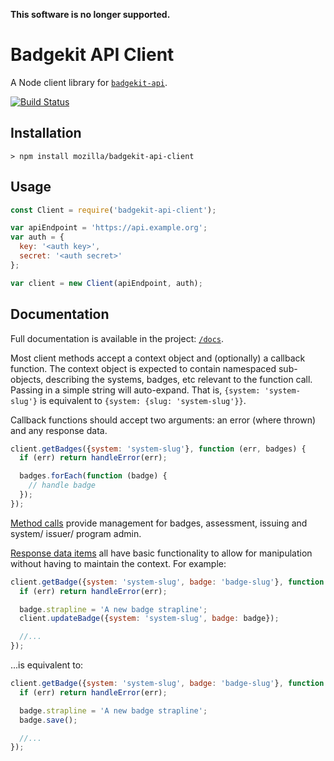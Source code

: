 **This software is no longer supported.**

# Badgekit API Client

A Node client library for [`badgekit-api`](https://github.com/mozilla/badgekit-api).

[![Build Status](https://travis-ci.org/mozilla/badgekit-api-client.svg?branch=master)](https://travis-ci.org/mozilla/badgekit-api-client)

## Installation

```
> npm install mozilla/badgekit-api-client
```

## Usage

```js
const Client = require('badgekit-api-client');

var apiEndpoint = 'https://api.example.org';
var auth = {
  key: '<auth key>',
  secret: '<auth secret>'
};

var client = new Client(apiEndpoint, auth);
```

## Documentation

Full documentation is available in the project: [`/docs`](docs).

Most client methods accept a context object and (optionally) a callback function. The context object is expected to contain namespaced sub-objects, describing the systems, badges, etc relevant to the function call. Passing in a simple string will auto-expand. That is, `{system: 'system-slug'}` is equivalent to `{system: {slug: 'system-slug'}}`.

Callback functions should accept two arguments: an error (where thrown) and any response data.

```js
client.getBadges({system: 'system-slug'}, function (err, badges) {
  if (err) return handleError(err);

  badges.forEach(function (badge) {
    // handle badge
  });
});
```

[Method calls](docs/methods.md) provide management for badges, assessment, issuing and system/ issuer/ program admin.

[Response data items](docs/models.md) all have basic functionality to allow for manipulation without having to maintain the context. For example:

```js
client.getBadge({system: 'system-slug', badge: 'badge-slug'}, function (err, badge) {
  if (err) return handleError(err);

  badge.strapline = 'A new badge strapline';
  client.updateBadge({system: 'system-slug', badge: badge});

  //...
});
```

...is equivalent to:

```js
client.getBadge({system: 'system-slug', badge: 'badge-slug'}, function (err, badge) {
  if (err) return handleError(err);

  badge.strapline = 'A new badge strapline';
  badge.save();

  //...
});
```
